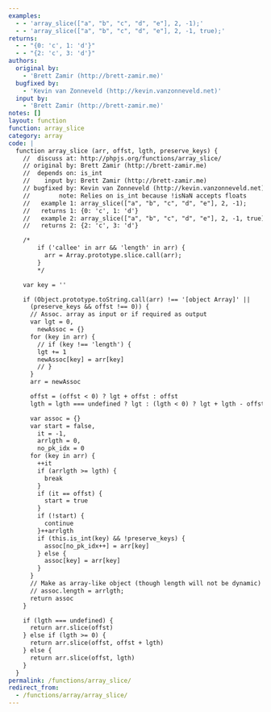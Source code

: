 ```yaml
---
examples:
  - - 'array_slice(["a", "b", "c", "d", "e"], 2, -1);'
  - - 'array_slice(["a", "b", "c", "d", "e"], 2, -1, true);'
returns:
  - - "{0: 'c', 1: 'd'}"
  - - "{2: 'c', 3: 'd'}"
authors:
  original by:
    - 'Brett Zamir (http://brett-zamir.me)'
  bugfixed by:
    - 'Kevin van Zonneveld (http://kevin.vanzonneveld.net)'
  input by:
    - 'Brett Zamir (http://brett-zamir.me)'
notes: []
layout: function
function: array_slice
category: array
code: |
  function array_slice (arr, offst, lgth, preserve_keys) {
    //  discuss at: http://phpjs.org/functions/array_slice/
    // original by: Brett Zamir (http://brett-zamir.me)
    //  depends on: is_int
    //    input by: Brett Zamir (http://brett-zamir.me)
    // bugfixed by: Kevin van Zonneveld (http://kevin.vanzonneveld.net)
    //        note: Relies on is_int because !isNaN accepts floats
    //   example 1: array_slice(["a", "b", "c", "d", "e"], 2, -1);
    //   returns 1: {0: 'c', 1: 'd'}
    //   example 2: array_slice(["a", "b", "c", "d", "e"], 2, -1, true);
    //   returns 2: {2: 'c', 3: 'd'}

    /*
        if ('callee' in arr && 'length' in arr) {
          arr = Array.prototype.slice.call(arr);
        }
        */

    var key = ''

    if (Object.prototype.toString.call(arr) !== '[object Array]' ||
      (preserve_keys && offst !== 0)) {
      // Assoc. array as input or if required as output
      var lgt = 0,
        newAssoc = {}
      for (key in arr) {
        // if (key !== 'length') {
        lgt += 1
        newAssoc[key] = arr[key]
        // }
      }
      arr = newAssoc

      offst = (offst < 0) ? lgt + offst : offst
      lgth = lgth === undefined ? lgt : (lgth < 0) ? lgt + lgth - offst : lgth

      var assoc = {}
      var start = false,
        it = -1,
        arrlgth = 0,
        no_pk_idx = 0
      for (key in arr) {
        ++it
        if (arrlgth >= lgth) {
          break
        }
        if (it == offst) {
          start = true
        }
        if (!start) {
          continue
        }++arrlgth
        if (this.is_int(key) && !preserve_keys) {
          assoc[no_pk_idx++] = arr[key]
        } else {
          assoc[key] = arr[key]
        }
      }
      // Make as array-like object (though length will not be dynamic)
      // assoc.length = arrlgth;
      return assoc
    }

    if (lgth === undefined) {
      return arr.slice(offst)
    } else if (lgth >= 0) {
      return arr.slice(offst, offst + lgth)
    } else {
      return arr.slice(offst, lgth)
    }
  }
permalink: /functions/array_slice/
redirect_from:
  - /functions/array/array_slice/
---
```


<!-- WARNING! This file is auto generated by `npm run web:inject`, do not edit by hand -->

